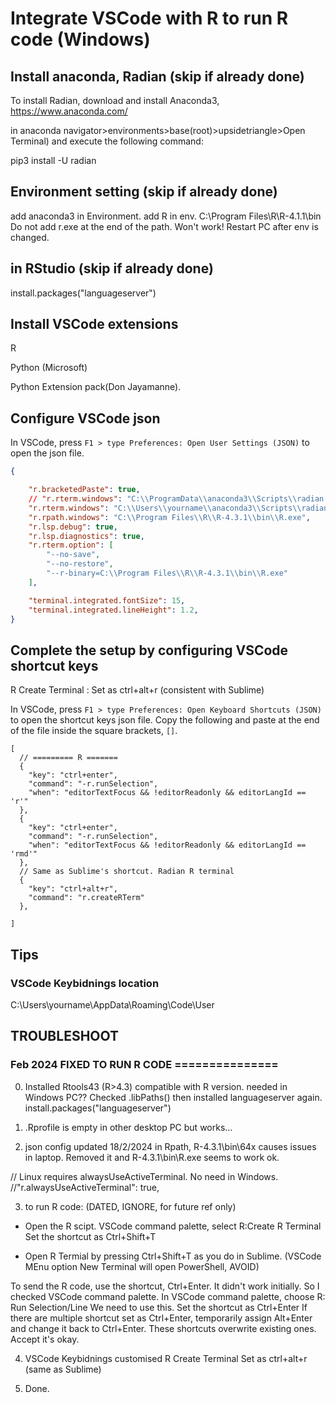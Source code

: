 
# Integrate VSCode with R to run R code (Windows)

## Install anaconda, Radian (skip if already done)
To install Radian,
download and install Anaconda3, https://www.anaconda.com/

in anaconda navigator>environments>base(root)>upsidetriangle>Open Terminal)
and execute the following command:

pip3 install -U radian

## Environment setting (skip if already done)
add anaconda3 in Environment.
add R in env. C:\Program Files\R\R-4.1.1\bin\
Do not add r.exe at the end of the path. Won't work!
Restart PC after env is changed.

## in RStudio (skip if already done)
install.packages("languageserver")

## Install VSCode extensions 
R

Python (Microsoft)

Python Extension pack(Don Jayamanne).

## Configure VSCode json
In VSCode, press `F1 > type Preferences: Open User Settings (JSON)` to open the json file.

```json
{

    "r.bracketedPaste": true,
    // "r.rterm.windows": "C:\\ProgramData\\anaconda3\\Scripts\\radian.exe",
    "r.rterm.windows": "C:\\Users\\yourname\\anaconda3\\Scripts\\radian.exe",
    "r.rpath.windows": "C:\\Program Files\\R\\R-4.3.1\\bin\\R.exe",
    "r.lsp.debug": true,
    "r.lsp.diagnostics": true,
    "r.rterm.option": [
        "--no-save",
        "--no-restore",
        "--r-binary=C:\\Program Files\\R\\R-4.3.1\\bin\\R.exe"
    ],

    "terminal.integrated.fontSize": 15,
    "terminal.integrated.lineHeight": 1.2,
}
```

## Complete the setup by configuring VSCode shortcut keys
R Create Terminal
: Set as ctrl+alt+r (consistent with Sublime)

In VSCode, press `F1 > type Preferences: Open Keyboard Shortcuts (JSON)` to open the shortcut keys json file. Copy the following and paste at the end of the file inside the square brackets, `[]`.
```
[
  // ========= R =======
  {
    "key": "ctrl+enter",
    "command": "-r.runSelection",
    "when": "editorTextFocus && !editorReadonly && editorLangId == 'r'"
  },
  {
    "key": "ctrl+enter",
    "command": "-r.runSelection",
    "when": "editorTextFocus && !editorReadonly && editorLangId == 'rmd'"
  },
  // Same as Sublime's shortcut. Radian R terminal
  {
    "key": "ctrl+alt+r",
    "command": "r.createRTerm"
  },

]
```

## Tips
### VSCode Keybidnings location
C:\Users\yourname\AppData\Roaming\Code\User

## TROUBLESHOOT

### Feb 2024 FIXED TO RUN R CODE  ===============
0. Installed Rtools43 (R>4.3) compatible with R version. 
needed in Windows PC??
Checked .libPaths() then installed languageserver again.
install.packages("languageserver")

1.  .Rprofile is empty in other desktop PC but works...

2. json config updated 18/2/2024
in Rpath, R-4.3.1\\bin\\64x causes issues in laptop.
Removed it and  R-4.3.1\\bin\\R.exe seems to work ok.


// Linux requires alwaysUseActiveTerminal. No need in Windows.
    //"r.alwaysUseActiveTerminal": true,

3. to run R code: (DATED, IGNORE, for future ref only)

- Open the R scipt.
VSCode command palette, select 
  R:Create R Terminal 
Set the shortcut as Ctrl+Shift+T 

- Open R Termial by pressing Ctrl+Shift+T as you do in Sublime.
(VSCode MEnu option New Terminal will open PowerShell, AVOID)

To send the R code, use the shortcut, Ctrl+Enter.
It didn't work initially. So I checked VSCode command palette.
In VSCode command palette, choose 
	R: Run Selection/Line 
We need to use this. Set the shortcut as Ctrl+Enter 
If there are multiple shortcut set as Ctrl+Enter,
temporarily assign Alt+Enter and change it back to Ctrl+Enter.
These shortcuts overwrite existing ones. Accept it's okay.

4. VSCode Keybidnings customised
R Create Terminal
Set as ctrl+alt+r (same as Sublime)

5. Done.
